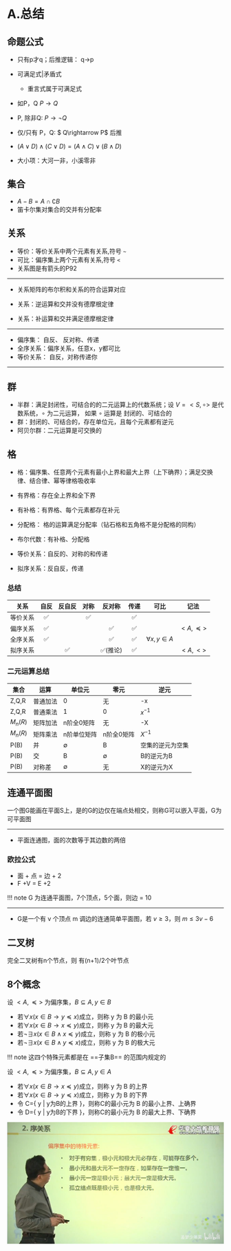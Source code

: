 # A.总结
## 命题公式
* 只有p才q；后推逻辑： q->p
* 可满足式|矛盾式
  * 重言式属于可满足式

* 如P，Q $P \rightarrow Q$
* P, 除非Q: $P \rightarrow \neg Q$
* 仅/只有 P，Q: $ Q\rightarrow P$ 后推

* $(A \lor D) \land (C \lor D) = (A\land C) \lor (B \land D)$
* 大小项：大河一非，小溪零非
## 集合
* $A - B = A \cap \complement B$
* 笛卡尔集对集合的交并有分配率
## 关系
* 等价：等价关系中两个元素有关系,符号 `~`
* 可比：偏序集上两个元素有关系,符号 `<`
* 关系图是有箭头的P92
---

* 关系矩阵的布尔积和关系的符合运算对应

* 关系：逆运算和交并没有德摩根定律
* 关系：补运算和交并满足德摩根定律
---
* 偏序集： 自反、 反对称、传递
* 全序关系：偏序关系，任意x，y都可比
* 等价关系： 自反，对称传递你 

---

## 群
* 半群：满足封闭性，可结合的的二元运算上的代数系统；设 $V=<S,\circ>$ 是代数系统，$\circ$ 为二元运算， 如果 $\circ$ 运算是 封闭的、可结合的
* 群：封闭的、可结合的，存在单位元，且每个元素都有逆元
* 阿贝尔群：二元运算是可交换的
## 格
* 格：偏序集、任意两个元素有最小上界和最大上界（上下确界）；满足交换律、结合律、幂等律格吸收率
* 有界格：存在全上界和全下界
* 有补格：有界格、每个元素都存在补元
* 分配格： 格的运算满足分配率（钻石格和五角格不是分配格的同构）
* 布尔代数：有补格、分配格

* 等价关系：自反的、对称的和传递
* 拟序关系：反自反，传递

### 总结

| 关系     | 自反  | 反自反 | 对称  | 反对称  | 传递  |        可比         |        记法         |
| -------- | :---: | :----: | :---: | :-----: | :---: | :-----------------: | :-----------------: |
| 等价关系 |   ✅   |        |   ✅   |         |   ✅   |                     |                     |
| 偏序关系 |   ✅   |        |       |    ✅    |   ✅   |                     | $<A,\preccurlyeq >$ |
| 全序关系 |   ✅   |        |       |    ✅    |   ✅   | $\forall x,y \in A$ |                     |
| 拟序关系 |       |   ✅    |       | ✅(推论) |   ✅   |                     |      $<A,\lt>$      |

### 二元运算总结

| 集合     | 运算     | 单位元      | 零元        | 逆元             |
| -------- | -------- | ----------- | ----------- | ---------------- |
| Z,Q,R    | 普通加法 | 0           | 无          | -x               |
| Z,Q,R    | 普通乘法 | 1           | 0           | $x^{-1}$         |
| $M_n(R)$ | 矩阵加法 | n阶全0矩阵  | 无          | -X               |
| $M_n(R)$ | 矩阵乘法 | n阶单位矩阵 | n阶全0矩阵  | $X^{-1}$         |
| P(B)     | 并       | $\emptyset$ | B           | 空集的逆元为空集 |
| P(B)     | 交       | B           | $\emptyset$ | B的逆元为B       |
| P(B)     | 对称差   | $\emptyset$ | 无          | X的逆元为X       |

## 连通平面图
一个图G能画在平面S上，是的G的边仅在端点处相交，则称G可以嵌入平面，G为可平面图

---
* 平面连通图，面的次数等于其边数的两倍
### 欧拉公式
* 面 + 点 = 边 + 2
* F +V = E +2

!!! note
    G 为连通平面图，7个顶点，5个面，则边 = 10

---

* G是一个有 v 个顶点 m 调边的连通简单平面图，若 $v\ge 3$，则 $m \le 3v-6$

## 二叉树
完全二叉树有n个节点，则 有(n+1)/2个叶节点



## 8个概念
设 $<A,\preccurlyeq>$ 为偏序集，$B \subseteq A, y \in B$

* 若$\forall x(x\in B \rightarrow y \preccurlyeq x)$成立，则称 y 为 B 的最小元
* 若$\forall x(x\in B \rightarrow x \preccurlyeq y)$成立，则称 y 为 B 的最大元
* 若$\neg \exists x(x\in B \land x \preccurlyeq y)$成立，则称 y 为 B 的极小元
* 若$\neg \exists x(x\in B \land y \preccurlyeq x)$成立，则称 y 为 B 的极大元

!!! note 
    这四个特殊元素都是在 ==子集B== 的范围内规定的

设 $<A,\preccurlyeq>$ 为偏序集，$B \subseteq A, y \in A$

* 若$\forall x(x\in B \rightarrow x \preccurlyeq y)$成立，则称 y 为 B 的上界
* 若$\forall x(x\in B \rightarrow y \preccurlyeq x)$成立，则称 y 为 B 的下界
* 令 C={ y | y为B的上界 }，则称C的最小元为 B 的最小上界、上确界
* 令 D={ y | y为B的下界 }，则称C的最小元为 B 的最大上界、下确界

![alt text](img/cd7ba8e34e2a8a95fb1b80072ef91cf3f7e10ab1.jpg)